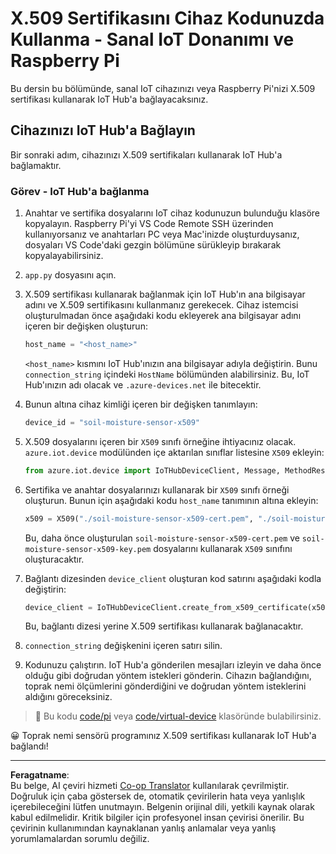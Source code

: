 <!--
CO_OP_TRANSLATOR_METADATA:
{
  "original_hash": "9aea84bcc7520222b0e1c50469d62d6a",
  "translation_date": "2025-08-28T04:03:58+00:00",
  "source_file": "2-farm/lessons/6-keep-your-plant-secure/single-board-computer-x509.md",
  "language_code": "tr"
}
-->
# X.509 Sertifikasını Cihaz Kodunuzda Kullanma - Sanal IoT Donanımı ve Raspberry Pi

Bu dersin bu bölümünde, sanal IoT cihazınızı veya Raspberry Pi'nizi X.509 sertifikası kullanarak IoT Hub'a bağlayacaksınız.

## Cihazınızı IoT Hub'a Bağlayın

Bir sonraki adım, cihazınızı X.509 sertifikaları kullanarak IoT Hub'a bağlamaktır.

### Görev - IoT Hub'a bağlanma

1. Anahtar ve sertifika dosyalarını IoT cihaz kodunuzun bulunduğu klasöre kopyalayın. Raspberry Pi'yi VS Code Remote SSH üzerinden kullanıyorsanız ve anahtarları PC veya Mac'inizde oluşturduysanız, dosyaları VS Code'daki gezgin bölümüne sürükleyip bırakarak kopyalayabilirsiniz.

1. `app.py` dosyasını açın.

1. X.509 sertifikası kullanarak bağlanmak için IoT Hub'ın ana bilgisayar adını ve X.509 sertifikasını kullanmanız gerekecek. Cihaz istemcisi oluşturulmadan önce aşağıdaki kodu ekleyerek ana bilgisayar adını içeren bir değişken oluşturun:

    ```python
    host_name = "<host_name>"
    ```

    `<host_name>` kısmını IoT Hub'ınızın ana bilgisayar adıyla değiştirin. Bunu `connection_string` içindeki `HostName` bölümünden alabilirsiniz. Bu, IoT Hub'ınızın adı olacak ve `.azure-devices.net` ile bitecektir.

1. Bunun altına cihaz kimliği içeren bir değişken tanımlayın:

    ```python
    device_id = "soil-moisture-sensor-x509"
    ```

1. X.509 dosyalarını içeren bir `X509` sınıfı örneğine ihtiyacınız olacak. `azure.iot.device` modülünden içe aktarılan sınıflar listesine `X509` ekleyin:

    ```python
    from azure.iot.device import IoTHubDeviceClient, Message, MethodResponse, X509
    ```

1. Sertifika ve anahtar dosyalarınızı kullanarak bir `X509` sınıfı örneği oluşturun. Bunun için aşağıdaki kodu `host_name` tanımının altına ekleyin:

    ```python
    x509 = X509("./soil-moisture-sensor-x509-cert.pem", "./soil-moisture-sensor-x509-key.pem")
    ```

    Bu, daha önce oluşturulan `soil-moisture-sensor-x509-cert.pem` ve `soil-moisture-sensor-x509-key.pem` dosyalarını kullanarak `X509` sınıfını oluşturacaktır.

1. Bağlantı dizesinden `device_client` oluşturan kod satırını aşağıdaki kodla değiştirin:

    ```python
    device_client = IoTHubDeviceClient.create_from_x509_certificate(x509, host_name, device_id)
    ```

    Bu, bağlantı dizesi yerine X.509 sertifikası kullanarak bağlanacaktır.

1. `connection_string` değişkenini içeren satırı silin.

1. Kodunuzu çalıştırın. IoT Hub'a gönderilen mesajları izleyin ve daha önce olduğu gibi doğrudan yöntem istekleri gönderin. Cihazın bağlandığını, toprak nemi ölçümlerini gönderdiğini ve doğrudan yöntem isteklerini aldığını göreceksiniz.

> 💁 Bu kodu [code/pi](../../../../../2-farm/lessons/6-keep-your-plant-secure/code/pi) veya [code/virtual-device](../../../../../2-farm/lessons/6-keep-your-plant-secure/code/virtual-device) klasöründe bulabilirsiniz.

😀 Toprak nemi sensörü programınız X.509 sertifikası kullanarak IoT Hub'a bağlandı!

---

**Feragatname**:  
Bu belge, AI çeviri hizmeti [Co-op Translator](https://github.com/Azure/co-op-translator) kullanılarak çevrilmiştir. Doğruluk için çaba göstersek de, otomatik çevirilerin hata veya yanlışlık içerebileceğini lütfen unutmayın. Belgenin orijinal dili, yetkili kaynak olarak kabul edilmelidir. Kritik bilgiler için profesyonel insan çevirisi önerilir. Bu çevirinin kullanımından kaynaklanan yanlış anlamalar veya yanlış yorumlamalardan sorumlu değiliz.